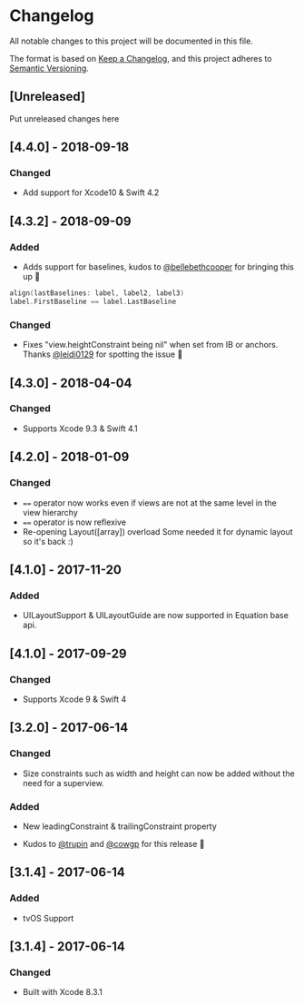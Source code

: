 # Changelog
All notable changes to this project will be documented in this file.

The format is based on [Keep a Changelog](https://keepachangelog.com/en/1.0.0/),
and this project adheres to [Semantic Versioning](https://semver.org/spec/v2.0.0.html).

## [Unreleased]
Put unreleased changes here

## [4.4.0] - 2018-09-18
### Changed
- Add support for Xcode10 & Swift 4.2

## [4.3.2] - 2018-09-09
### Added
- Adds support for baselines, kudos to [@bellebethcooper](https://github.com/bellebethcooper) for bringing this up 🚀

```swift
align(lastBaselines: label, label2, label3)
label.FirstBaseline == label.LastBaseline
```

### Changed
- Fixes "view.heightConstraint being nil" when set from IB or anchors.  Thanks [@leidi0129](https://github.com/leidi0129) for spotting the issue 👏

## [4.3.0] - 2018-04-04
### Changed
- Supports Xcode 9.3 & Swift 4.1

## [4.2.0] - 2018-01-09

### Changed
- `==` operator now works even if views are not at the same level in the view hierarchy
- `==` operator is now reflexive
- Re-opening Layout([array]) overload Some needed it for dynamic layout so it's back :)



## [4.1.0] - 2017-11-20

### Added
- UILayoutSupport & UILayoutGuide are now supported in Equation base api.

## [4.1.0] - 2017-09-29

### Changed
- Supports Xcode 9 & Swift 4

## [3.2.0] - 2017-06-14

### Changed
- Size constraints such as width and height can now be added without the need for a superview.

### Added
- New leadingConstraint & trailingConstraint property

- Kudos to [@trupin](https://github.com/trupin) and [@cowgp](https://github.com/cowgp) for this release 🎉

## [3.1.4] - 2017-06-14

### Added
- tvOS Support

## [3.1.4] - 2017-06-14

### Changed
- Built with Xcode 8.3.1
